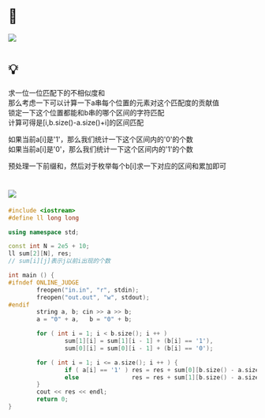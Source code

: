 # 🔗
<a href="https://codeforces.com/problemset/problem/608/B"><img src="https://img-blog.csdnimg.cn/1ad09f3dcdae48929edc16088cf4ac6d.png"></a>

# 💡
求一位一位匹配下的不相似度和  
那么考虑一下可以计算一下a串每个位置的元素对这个匹配度的贡献值  
锁定一下这个位置都能和b串的哪个区间的字符匹配  
计算可得是[i,b.size()-a.size()+i]的区间匹配  
  
如果当前a[i]是'1'，那么我们统计一下这个区间内的'0'的个数  
如果当前a[i]是'0'，那么我们统计一下这个区间内的'1'的个数  
  
预处理一下前缀和，然后对于枚举每个b[i]求一下对应的区间和累加即可  


# <img src="https://img-blog.csdnimg.cn/20210713144601841.png" >
```cpp
#include <iostream>
#define ll long long

using namespace std;

const int N = 2e5 + 10;
ll sum[2][N], res;
// sum[i][j]表示j以前i出现的个数

int main () {
#ifndef ONLINE_JUDGE
        freopen("in.in", "r", stdin);
        freopen("out.out", "w", stdout);
#endif
        string a, b; cin >> a >> b;
        a = "0" + a,   b = "0" + b;

        for ( int i = 1; i < b.size(); i ++ ) 
                sum[1][i] = sum[1][i - 1] + (b[i] == '1'),
                sum[0][i] = sum[0][i - 1] + (b[i] == '0');

        for ( int i = 1; i <= a.size(); i ++ ) {
                if ( a[i] == '1' ) res = res + sum[0][b.size() - a.size() + i] - sum[0][i - 1];
                else               res = res + sum[1][b.size() - a.size() + i] - sum[1][i - 1];
        }
        cout << res << endl;
        return 0;
}
```
